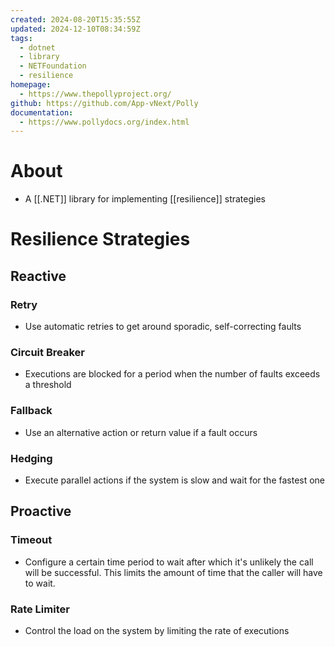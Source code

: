 ```yaml
---
created: 2024-08-20T15:35:55Z
updated: 2024-12-10T08:34:59Z
tags:
  - dotnet
  - library
  - NETFoundation
  - resilience
homepage:
  - https://www.thepollyproject.org/
github: https://github.com/App-vNext/Polly
documentation:
  - https://www.pollydocs.org/index.html
---
```

# About
- A [[.NET]] library for implementing [[resilience]] strategies

# Resilience Strategies
## Reactive

### Retry
- Use automatic retries to get around sporadic, self-correcting faults
### Circuit Breaker
- Executions are blocked for a period when the number of faults exceeds a threshold
### Fallback
- Use an alternative action or return value if a fault occurs
### Hedging
- Execute parallel actions if the system is slow and wait for the fastest one
## Proactive
### Timeout
- Configure a certain time period to wait after which it's unlikely the call will be successful. This limits the amount of time that the caller will have to wait.
### Rate Limiter
- Control the load on the system by limiting the rate of executions

